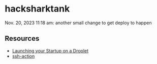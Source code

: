 # hacksharktank

Nov. 20, 2023 11:18 am: another small change to get deploy to happen


## Resources
* [Launching your Startup on a Droplet](https://medium.com/@danstarns/launching-your-startup-on-a-droplet-feb43f9810a)
* [ssh-action](https://github.com/appleboy/ssh-action)
